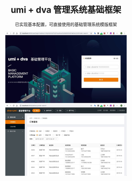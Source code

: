 
<h1 align="center">umi + dva 管理系统基础框架</h1>

<div align="center">已实现基本配置，可直接使用的基础管理系统模版框架</div>

<div align="center">

<p float="left">

<img src="./src/assets/images/login-china.jpg" width="400px">

<img src="./src/assets/images/page-china.jpg" width="400px">

</p>

</div>

